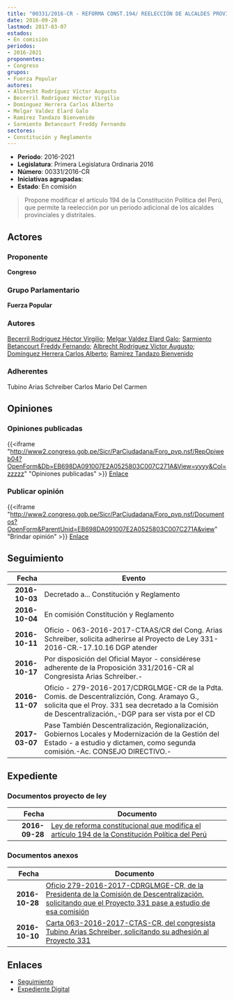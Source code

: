 ```yaml
---
title: "00331/2016-CR - REFORMA CONST.194/ REELECCIÓN DE ALCALDES PROVINCIALES Y DISTRITALES"
date: 2016-09-28
lastmod: 2017-03-07
estados:
- En comisión
periodos:
- 2016-2021
proponentes:
- Congreso
grupos:
- Fuerza Popular
autores:
- Albrecht Rodríguez Víctor Augusto
- Becerril Rodríguez Héctor Virgilio
- Domínguez Herrera Carlos Alberto
- Melgar Valdez Elard Galo
- Ramírez Tandazo Bienvenido
- Sarmiento Betancourt Freddy Fernando
sectores:
- Constitución y Reglamento
---
```

- **Periodo**: 2016-2021
- **Legislatura**: Primera Legislatura Ordinaria 2016
- **Número**: 00331/2016-CR
- **Iniciativas agrupadas**: 
- **Estado**: En comisión

> Propone modificar el artículo 194 de la Constitución Política del Perú, que permite la reelección por un periodo adicional de los alcaldes provinciales y distritales.


## Actores

### Proponente

**Congreso**

### Grupo Parlamentario

**Fuerza Popular**

### Autores

[Becerril Rodríguez Héctor Virgilio](mailto:mailto:hbecerril@congreso.gob.pe); [Melgar Valdez Elard Galo](mailto:mailto:emelgar@congreso.gob.pe); [Sarmiento Betancourt Freddy Fernando](mailto:mailto:fsarmiento@congreso.gob.pe); [Albrecht Rodríguez Víctor Augusto](mailto:mailto:valbrecht@congreso.gob.pe); [Domínguez Herrera Carlos Alberto](mailto:mailto:cdominguez@congreso.gob.pe); [Ramírez Tandazo Bienvenido](mailto:mailto:bramirez@congreso.gob.pe)

### Adherentes

Tubino Arias Schreiber Carlos Mario Del Carmen

## Opiniones

### Opiniones publicadas

{{<iframe "http://www2.congreso.gob.pe/Sicr/ParCiudadana/Foro_pvp.nsf/RepOpiweb04?OpenForm&Db=EB698DA091007E2A0525803C007C271A&View=yyyy&Col=zzzzz" "Opiniones publicadas" >}}
[Enlace](http://www2.congreso.gob.pe/Sicr/ParCiudadana/Foro_pvp.nsf/RepOpiweb04?OpenForm&Db=EB698DA091007E2A0525803C007C271A&View=yyyy&Col=zzzzz)

### Publicar opinión

{{<iframe "http://www2.congreso.gob.pe/Sicr/ParCiudadana/Foro_pvp.nsf/Documentos?OpenForm&ParentUnid=EB698DA091007E2A0525803C007C271A&view" "Brindar opinión" >}}
[Enlace](http://www2.congreso.gob.pe/Sicr/ParCiudadana/Foro_pvp.nsf/Documentos?OpenForm&ParentUnid=EB698DA091007E2A0525803C007C271A&view)


## Seguimiento

| Fecha | Evento |
|------:|--------|
| **2016-10-03** | Decretado a... Constitución y Reglamento |
| **2016-10-04** | En comisión Constitución y Reglamento |
| **2016-10-11** | Oficio - 063-2016-2017-CTAAS/CR del Cong. Arias Schreiber, solicita adherirse al Proyecto de Ley 331-2016-CR.-17.10.16 DGP atender |
| **2016-10-17** | Por disposición del Oficial Mayor - considérese adherente de la Proposición 331/2016-CR al Congresista Arias Schreiber.- |
| **2016-11-07** | Oficio - 279-2016-2017/CDRGLMGE-CR de la Pdta. Comis. de Descentralizción, Cong. Aramayo G., solicita que el Proy. 331 sea decretado a la Comisión de Descentralización.,-DGP para ser vista por el CD |
| **2017-03-07** | Pase También Descentralización, Regionalización, Gobiernos Locales y Modernización de la Gestión del Estado - a estudio y dictamen, como segunda comisión.-Ac. CONSEJO DIRECTIVO.- |

## Expediente

### Documentos proyecto de ley

| Fecha | Documento |
|------:|-----------|
| **2016-09-28** | [Ley de reforma constitucional que modifica el artículo 194 de la Constitución Política del Perú](http://www.leyes.congreso.gob.pe/Documentos/2016_2021/Proyectos_de_Ley_y_de_Resoluciones_Legislativas/PL0033120160928..pdf) |

### Documentos anexos

| Fecha | Documento |
|------:|-----------|
| **2016-10-28** | [Oficio 279-2016-2017-CDRGLMGE-CR, de la Presidenta de la Comisión de Descentralización, solicitando que el Proyecto 331 pase a estudio de esa comisión](http://www.leyes.congreso.gob.pe/Documentos/2016_2021/Oficios/Comisiones_Ordinarias/OFICIO-279-2016-2017-CDRGLMGE-CR.pdf) |
| **2016-10-10** | [Carta 063-2016-2017-CTAS-CR, del congresista Tubino Arias Schreiber, solicitando su adhesión al Proyecto 331](http://www.leyes.congreso.gob.pe/Documentos/2016_2021/Adhesiones/Proyectos_de_Ley/CARTA-063-2016-2017-CTAS-CR.pdf) |

## Enlaces

- [Seguimiento](http://www2.congreso.gob.pe/Sicr/TraDocEstProc/CLProLey2016.nsf/f7fff46988ca05b1052578e100829cc7/58276154367a0af80525803d0004965f?OpenDocument)
- [Expediente Digital](http://www2.congreso.gob.pe/Sicr/TraDocEstProc/Expvirt_2011.nsf/visbusqptramdoc1621/00331?opendocument)

